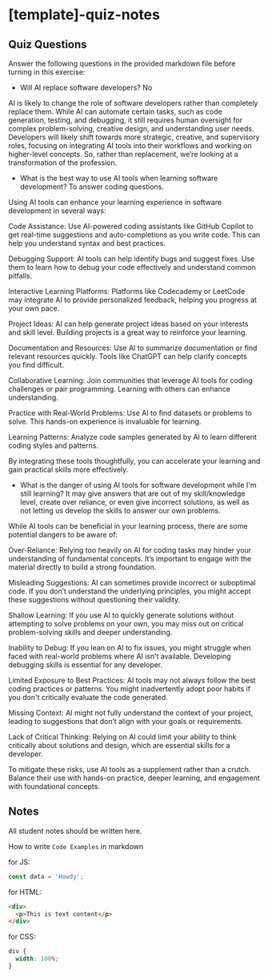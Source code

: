 # [template]-quiz-notes

## Quiz Questions

Answer the following questions in the provided markdown file before turning in this exercise:

- Will AI replace software developers?
  No

AI is likely to change the role of software developers rather than completely replace them. While AI can automate certain tasks, such as code generation, testing, and debugging, it still requires human oversight for complex problem-solving, creative design, and understanding user needs. Developers will likely shift towards more strategic, creative, and supervisory roles, focusing on integrating AI tools into their workflows and working on higher-level concepts. So, rather than replacement, we’re looking at a transformation of the profession.

- What is the best way to use AI tools when learning software development?
  To answer coding questions.

Using AI tools can enhance your learning experience in software development in several ways:

Code Assistance: Use AI-powered coding assistants like GitHub Copilot to get real-time suggestions and auto-completions as you write code. This can help you understand syntax and best practices.

Debugging Support: AI tools can help identify bugs and suggest fixes. Use them to learn how to debug your code effectively and understand common pitfalls.

Interactive Learning Platforms: Platforms like Codecademy or LeetCode may integrate AI to provide personalized feedback, helping you progress at your own pace.

Project Ideas: AI can help generate project ideas based on your interests and skill level. Building projects is a great way to reinforce your learning.

Documentation and Resources: Use AI to summarize documentation or find relevant resources quickly. Tools like ChatGPT can help clarify concepts you find difficult.

Collaborative Learning: Join communities that leverage AI tools for coding challenges or pair programming. Learning with others can enhance understanding.

Practice with Real-World Problems: Use AI to find datasets or problems to solve. This hands-on experience is invaluable for learning.

Learning Patterns: Analyze code samples generated by AI to learn different coding styles and patterns.

By integrating these tools thoughtfully, you can accelerate your learning and gain practical skills more effectively.

- What is the danger of using AI tools for software development while I'm still learning?
  It may give answers that are out of my skill/knowledge level, create over reliance, or even give incorrect solutions, as well as not letting us develop the skills to answer our own problems.

While AI tools can be beneficial in your learning process, there are some potential dangers to be aware of:

Over-Reliance: Relying too heavily on AI for coding tasks may hinder your understanding of fundamental concepts. It’s important to engage with the material directly to build a strong foundation.

Misleading Suggestions: AI can sometimes provide incorrect or suboptimal code. If you don’t understand the underlying principles, you might accept these suggestions without questioning their validity.

Shallow Learning: If you use AI to quickly generate solutions without attempting to solve problems on your own, you may miss out on critical problem-solving skills and deeper understanding.

Inability to Debug: If you lean on AI to fix issues, you might struggle when faced with real-world problems where AI isn’t available. Developing debugging skills is essential for any developer.

Limited Exposure to Best Practices: AI tools may not always follow the best coding practices or patterns. You might inadvertently adopt poor habits if you don't critically evaluate the code generated.

Missing Context: AI might not fully understand the context of your project, leading to suggestions that don’t align with your goals or requirements.

Lack of Critical Thinking: Relying on AI could limit your ability to think critically about solutions and design, which are essential skills for a developer.

To mitigate these risks, use AI tools as a supplement rather than a crutch. Balance their use with hands-on practice, deeper learning, and engagement with foundational concepts.

## Notes

All student notes should be written here.

How to write `Code Examples` in markdown

for JS:

```js
const data = 'Howdy';
```

for HTML:

```html
<div>
  <p>This is text content</p>
</div>
```

for CSS:

```css
div {
  width: 100%;
}
```
